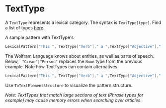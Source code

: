 # TextType

A `TextType` represents a lexical category. The syntax is `TextType[type]`. Find a list of types [here](https://reference.wolfram.com/language/guide/TextContentTypes.html).

A sample pattern with TextType's
```Mathematica
LexicalPattern["This ", TextType["Verb"]," a ",TextType["Adjective"]," ", TextType["Noun"],"!"]
```

The Wolfram Language knows about entities, as well as parts of speech. Below, ` "Ocean"|"Person"` replaces the `Noun` type from the previous example. Note how TextTypes can contain alternatives.
```Mathematica
LexicalPattern["This ", TextType["Verb"]," a ",TextType["Adjective"]," ", TextType["Ocean"|"Person"],"!"]
```

Use `ToTextElementStructure` to visualize the pattern structure.

_Note: TextTypes that match large sections of text (Phrase types for example) may cause memory errors when searching over articles._
